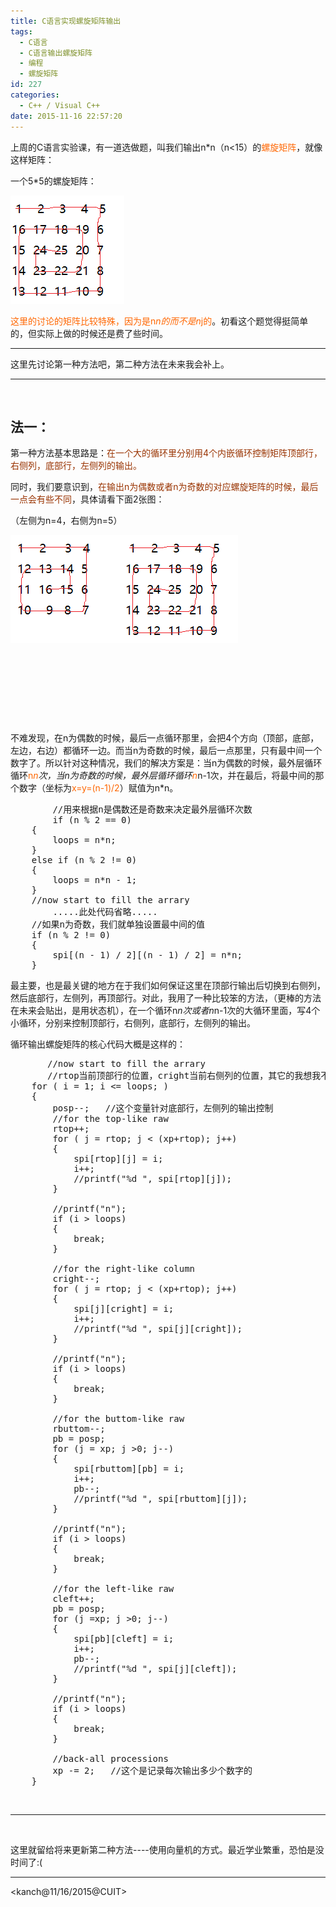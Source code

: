 ```yaml
---
title: C语言实现螺旋矩阵输出
tags:
  - C语言
  - C语言输出螺旋矩阵
  - 编程
  - 螺旋矩阵
id: 227
categories:
  - C++ / Visual C++
date: 2015-11-16 22:57:20
---
```


上周的C语言实验课，有一道选做题，叫我们输出n*n（n&lt;15）的<span style="color: #ff6600;">螺旋矩阵</span>，就像这样矩阵：

一个5*5的螺旋矩阵：

[![sm_print_1](https://raw.githubusercontent.com/ankanch/blog/master/images/wp-content/uploads/2015/11/sm_print_1.png)](https://raw.githubusercontent.com/ankanch/blog/master/images/wp-content/uploads/2015/11/sm_print_1.png)

<span style="color: #ff6600;">这里的讨论的矩阵比较特殊，因为是n*n的而不是n*j的</span>。初看这个题觉得挺简单的，但实际上做的时候还是费了些时间。

* * *

这里先讨论第一种方法吧，第二种方法在未来我会补上。

* * *

&nbsp;

## 法一：

第一种方法基本思路是：<span style="color: #993300;">在一个大的循环里分别用4个内嵌循环控制矩阵顶部行，右侧列，底部行，左侧列的输出。</span>

同时，我们要意识到，<span style="color: #993300;">在输出n为偶数或者n为奇数的对应螺旋矩阵的时候，最后一点会有些不同</span>，具体请看下面2张图：

（左侧为n=4，右侧为n=5）

[![sm_print_2](https://raw.githubusercontent.com/ankanch/blog/master/images/wp-content/uploads/2015/11/sm_print_2.png)](https://raw.githubusercontent.com/ankanch/blog/master/images/wp-content/uploads/2015/11/sm_print_2.png)[![sm_print_1](https://raw.githubusercontent.com/ankanch/blog/master/images/wp-content/uploads/2015/11/sm_print_1.png)](https://raw.githubusercontent.com/ankanch/blog/master/images/wp-content/uploads/2015/11/sm_print_1.png)

&nbsp;

&nbsp;

&nbsp;

&nbsp;

不难发现，在n为偶数的时候，最后一点循环那里，会把4个方向（顶部，底部，左边，右边）都循环一边。而当n为奇数的时候，最后一点那里，只有最中间一个数字了。所以针对这种情况，我们的解决方案是：当n为偶数的时候，最外层循环循环<span style="color: #ff6600;">n*n</span>次，当n为奇数的时候，最外层循环循环<span style="color: #ff6600;">n*n-1</span>次，并在最后，将最中间的那个数字（坐标为<span style="color: #ff6600;">x=y=(n-1)/2</span>）赋值为n*n。
<pre class="lang:c++ decode:true">        //用来根据n是偶数还是奇数来决定最外层循环次数
        if (n % 2 == 0)
	{
		loops = n*n;
	}
	else if (n % 2 != 0)
	{
		loops = n*n - 1;
	}
	//now start to fill the arrary
        .....此处代码省略.....
	//如果n为奇数，我们就单独设置最中间的值
	if (n % 2 != 0)
	{
		spi[(n - 1) / 2][(n - 1) / 2] = n*n;
	}</pre>
最主要，也是最关键的地方在于我们如何保证这里在顶部行输出后切换到右侧列，然后底部行，左侧列，再顶部行。对此，我用了一种比较笨的方法，（更棒的方法在未来会贴出，是用状态机），在一个循环n*n次或者n*n-1次的大循环里面，写4个小循环，分别来控制顶部行，右侧列，底部行，左侧列的输出。

循环输出螺旋矩阵的核心代码大概是这样的：
<pre class="lang:c++ decode:true ">       //now start to fill the arrary
       //rtop当前顶部行的位置，cright当前右侧列的位置，其它的我想我不用解释了
	for ( i = 1; i &lt;= loops; )
	{
		posp--;   //这个变量针对底部行，左侧列的输出控制
		//for the top-like raw
		rtop++;
		for ( j = rtop; j &lt; (xp+rtop); j++)   
		{
			spi[rtop][j] = i;
			i++;
			//printf("%d ", spi[rtop][j]);
		}

		//printf("n");
		if (i &gt; loops)
		{
			break;
		}

		//for the right-like column
		cright--;
		for ( j = rtop; j &lt; (xp+rtop); j++)   
		{
			spi[j][cright] = i;
			i++;
			//printf("%d ", spi[j][cright]);
		}

		//printf("n");
		if (i &gt; loops)
		{
			break;
		}

		//for the buttom-like raw
		rbuttom--;
		pb = posp;
		for (j = xp; j &gt;0; j--)
		{
			spi[rbuttom][pb] = i;
			i++;
			pb--;
			//printf("%d ", spi[rbuttom][j]);
		}

		//printf("n");
		if (i &gt; loops)
		{
			break;
		}

		//for the left-like raw
		cleft++;
		pb = posp;
		for (j =xp; j &gt;0; j--)
		{
			spi[pb][cleft] = i;
			i++;
			pb--;
			//printf("%d ", spi[j][cleft]);
		}

		//printf("n");
		if (i &gt; loops)
		{
			break;
		}

		//back-all processions
		xp -= 2;   //这个是记录每次输出多少个数字的
	}</pre>
&nbsp;

* * *

&nbsp;

这里就留给将来更新第二种方法----使用向量机的方式。最近学业繁重，恐怕是没时间了:(

* * *

&lt;kanch@11/16/2015@CUIT&gt;

&nbsp;